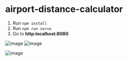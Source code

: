 # airport-distance-calculator

1. Run `npm install`
2. Run `npm run serve`
3. Go to **http:localhost:8080**

![image](https://user-images.githubusercontent.com/8122180/173199623-adf8bea0-a3a5-4796-bba5-0610f708bacb.png)
![image](https://user-images.githubusercontent.com/8122180/173199635-a5886f57-11bf-46c3-9f1a-9a5fe4d87b8b.png)






![image](https://user-images.githubusercontent.com/8122180/173199653-5498c0e4-f7bf-4e95-b30b-5cb3eeacf2fd.png)